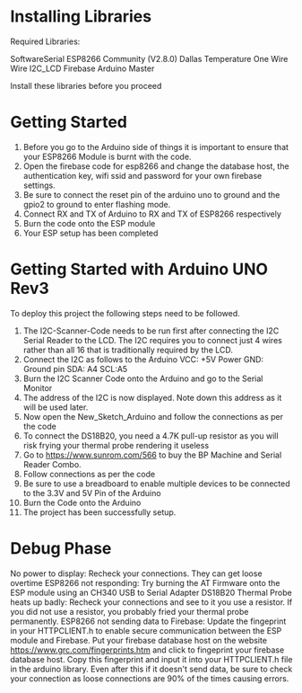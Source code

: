 # Installing Libraries
Required Libraries:

SoftwareSerial
ESP8266 Community (V2.8.0)
Dallas Temperature
One Wire
Wire
I2C_LCD
Firebase Arduino Master

Install these libraries before you proceed

# Getting Started 

1. Before you go to the Arduino side of things it is important to ensure that your ESP8266 Module is burnt with the code.
2. Open the firebase code for esp8266 and change the database host, the authentication key, wifi ssid and password for your own firebase settings.
3. Be sure to connect the reset pin of the arduino uno to ground and the gpio2 to ground to enter flashing mode. 
4. Connect RX and TX of Arduino to RX and TX of ESP8266 respectively
5. Burn the code onto the ESP module
6. Your ESP setup has been completed

# Getting Started with Arduino UNO Rev3

To deploy this project the following steps need to be followed.

1. The I2C-Scanner-Code needs to be run first after connecting the I2C Serial Reader to the LCD. The I2C requires you to connect just 4 wires rather than all 16 that is traditionally required by the LCD.
2. Connect the I2C as follows to the Arduino VCC: +5V Power GND: Ground pin SDA: A4 SCL:A5
3. Burn the I2C Scanner Code onto the Arduino and go to the Serial Monitor
4. The address of the I2C is now displayed. Note down this address as it will be used later.
5. Now open the New_Sketch_Arduino and follow the connections as per the code
6. To connect the DS18B20, you need a 4.7K pull-up resistor as you will risk frying your thermal probe rendering it useless
7. Go to https://www.sunrom.com/566 to buy the BP Machine and Serial Reader Combo.
8. Follow connections as per the code
9. Be sure to use a breadboard to enable multiple devices to be connected to the 3.3V and 5V Pin of the Arduino
10. Burn the Code onto the Arduino
11. The project has been successfully setup.

# Debug Phase
No power to display: Recheck your connections. They can get loose overtime
ESP8266 not responding: Try burning the AT Firmware onto the ESP module using an CH340 USB to Serial Adapter
DS18B20 Thermal Probe heats up badly: Recheck your connections and see to it you use a resistor. If you did not use a resistor, you probably fried your thermal probe permanently.
ESP8266 not sending data to Firebase: Update the fingeprint in your HTTPCLIENT.h to enable secure communication between the ESP module and Firebase. Put your firebase database host on the website https://www.grc.com/fingerprints.htm and click to fingeprint your firebase database host. Copy this fingerprint and input it into your HTTPCLIENT.h file in the arduino library. Even after this if it doesn't send data, be sure to check your connection as loose connections are 90% of the times causing errors.

